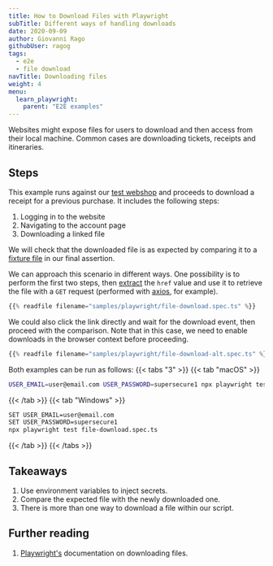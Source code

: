 ```yaml
---
title: How to Download Files with Playwright
subTitle: Different ways of handling downloads
date: 2020-09-09
author: Giovanni Rago
githubUser: ragog
tags:
  - e2e
  - file download
navTitle: Downloading files
weight: 4
menu:
  learn_playwright:
    parent: "E2E examples"
---
```


Websites might expose files for users to download and then access from their local machine. Common cases are downloading tickets, receipts and itineraries.

<!-- more -->

## Steps

This example runs against our [test webshop](https://danube-web.shop/) and proceeds to download a receipt for a previous purchase. It includes the following steps:

1. Logging in to the website
2. Navigating to the account page
3. Downloading a linked file

We will check that the downloaded file is as expected by comparing it to a [fixture file](/learn/playwright/handling-test-data/) in our final assertion.

We can approach this scenario in different ways. One possibility is to perform the first two steps, then [extract](/learn/playwright/web-scraping/) 
the `href` value and use it to retrieve the file with a `GET` request (performed with [axios](https://github.com/axios/axios), for example).

```ts {hl_lines=["14-18"] title="file-download.spec.ts"}
{{% readfile filename="samples/playwright/file-download.spec.ts" %}}
```

We could also click the link directly and wait for the download event, then proceed with the comparison.
Note that in this case, we need to enable downloads in the browser context before proceeding.

```ts {hl_lines=["13-19"] title="file-download-alt.spec.ts"}
{{% readfile filename="samples/playwright/file-download-alt.spec.ts" %}}
```

Both examples can be run as follows:
{{< tabs "3" >}}
{{< tab "macOS" >}}
```bash
USER_EMAIL=user@email.com USER_PASSWORD=supersecure1 npx playwright test file-download.spec.ts
```
{{< /tab >}}
{{< tab "Windows" >}}
```bash
SET USER_EMAIL=user@email.com
SET USER_PASSWORD=supersecure1
npx playwright test file-download.spec.ts
```
{{< /tab >}}
{{< /tabs >}}

## Takeaways

1. Use environment variables to inject secrets.
2. Compare the expected file with the newly downloaded one.
3. There is more than one way to download a file within our script.

## Further reading

1. [Playwright's](https://playwright.dev/#version=v1.3.0&path=docs%2Fapi.md&q=class-download) documentation on downloading files.
